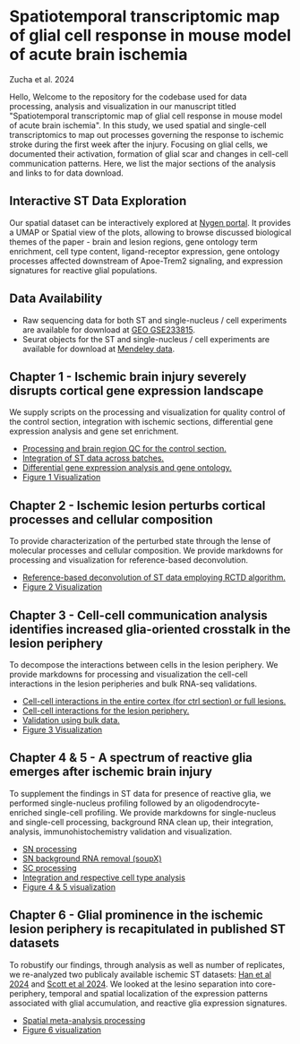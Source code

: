 # Spatiotemporal transcriptomic map of glial cell response in mouse model of acute brain ischemia

Zucha et al. 2024


Hello, 
Welcome to the repository for the codebase used for data processing, analysis and visualization in our manuscript titled "Spatiotemporal transcriptomic map of glial cell response in mouse model of acute brain ischemia". In this study, we used spatial and single-cell transcriptomics to map out processes governing the response to ischemic stroke during the first week after the injury. Focusing on glial cells, we documented their activation, formation of glial scar and changes in cell-cell communication patterns. Here, we list the major sections of the analysis and links to for data download.

## Interactive ST Data Exploration
Our spatial dataset can be interactively explored at [Nygen portal](https://scarfweb.nygen.io/eu-central-1/public/xv2x2szz). It provides a UMAP or Spatial view of the plots, allowing to browse discussed biological themes of the paper - brain and lesion regions, gene ontology term enrichment, cell type content, ligand-receptor expression, gene ontology processes affected downstream of Apoe-Trem2 signaling, and expression signatures for reactive glial populations.

## Data Availability
- Raw sequencing data for both ST and single-nucleus / cell experiments are available for download at [GEO GSE233815](https://www.ncbi.nlm.nih.gov/geo/query/acc.cgi?acc=GSE233815).
- Seurat objects for the ST and single-nucleus / cell experiments are available for download at [Mendeley data](https://data.mendeley.com/preview/gnb2dsjms2?a=1e744314-eb08-4c66-abe5-e3885b8415c7).


## Chapter 1 - Ischemic brain injury severely disrupts cortical gene expression landscape
We supply scripts on the processing and visualization for quality control of the control section, integration with ischemic sections, differential gene expression analysis and gene set enrichment.

- [Processing and brain region QC for the control section.](codebase/1DP_01_MCAO_Ctrl_spatial.Rmd)
- [Integration of ST data across batches.](codebase/1DP_02_MCAO_Integration.Rmd)
- [Differential gene expression analysis and gene ontology.](codebase/1DP_03_MCAO_DEGs_and_GeneOntology.Rmd)
- [Figure 1 Visualization](codebase/2V_01_Fig1_SpatialOverview.Rmd)

## Chapter 2 - Ischemic lesion perturbs cortical processes and cellular composition
To provide characterization of the perturbed state through the lense of molecular processes and cellular composition. We provide markdowns for processing and visualization for reference-based deconvolution.

- [Reference-based deconvolution of ST data employing RCTD algorithm.](codebase/1DP_04_MCAO_deconvolution.Rmd)
- [Figure 2 Visualization](codebase/2V_02_Fig2_gsea_deconvolution.Rmd)

## Chapter 3 - Cell-cell communication analysis identifies increased glia-oriented crosstalk in the lesion periphery
To decompose the interactions between cells in the lesion periphery. We provide markdowns for processing and visualization the cell-cell interactions in the lesion peripheries and bulk RNA-seq validations.

- [Cell-cell interactions in the entire cortex (for ctrl section) or full lesions.](codebase/1DP_05_MCAO_spatial_cell_cell_interactions_SpaTalk.Rmd)
- [Cell-cell interactions for the lesion periphery.](codebase/1DP_06_MCAO_spatial_cell_cell_interactions_SpaTalk_periphery.Rmd)
- [Validation using bulk data.](codebase/1DP_07_MCAO_bulk.Rmd)
- [Figure 3 Visualization](codebase/2V_03_Fig3_CCI_Apoe_Trem2.Rmd)

## Chapter 4 & 5 - A spectrum of reactive glia emerges after ischemic brain injury
To supplement the findings in ST data for presence of reactive glia, we performed single-nucleus profiling followed by an oligodendrocyte-enriched single-cell profiling. We provide markdowns for single-nucleus and single-cell processing, background RNA clean up, their integration, analysis, immunohistochemistry validation and visualization.

- [SN processing](codebase/1DP_08_MCAO_snRNA_preprocessing.Rmd)
- [SN background RNA removal (soupX)](codebase/1DP_09_MCAO_snRNA_soupX.Rmd)
- [SC processing](codebase/1DP_10_MCAO_scRNA_preprocessing.Rmd)
- [Integration and respective cell type analysis](codebase/1DP_11_MCAO_scsn.Rmd)
- [Figure 4 & 5 visualization](codebase/2V_04_Fig04_05_MCAO_single_nucleus.Rmd)

## Chapter 6 - Glial prominence in the ischemic lesion periphery is recapitulated in published ST datasets
To robustify our findings, through analysis as well as number of replicates, we re-analyzed two publicaly available ischemic ST datasets: [Han et al 2024](https://www.science.org/doi/10.1126/scitranslmed.adg1323) and [Scott et al 2024](https://www.nature.com/articles/s41467-024-45821-y). We looked at the lesino separation into core-periphery, temporal and spatial localization of the expression patterns associated with glial accumulation, and reactive glia expression signatures.

- [Spatial meta-analysis processing](codebase/1DP_12_MCAO_SpatialMetanalysis.Rmd)
- [Figure 6 visualization](codebase/2V_05_Fig06_MCAO_Metanalysis.Rmd)